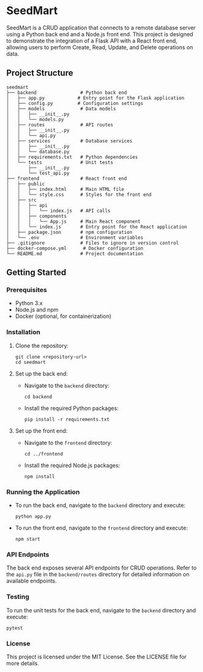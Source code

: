 # SeedMart

SeedMart is a CRUD application that connects to a remote database server using a Python back end and a Node.js front end. This project is designed to demonstrate the integration of a Flask API with a React front end, allowing users to perform Create, Read, Update, and Delete operations on data.

## Project Structure

```
seedmart
├── backend                # Python back end
│   ├── app.py            # Entry point for the Flask application
│   ├── config.py         # Configuration settings
│   ├── models             # Data models
│   │   ├── __init__.py
│   │   └── models.py
│   ├── routes             # API routes
│   │   ├── __init__.py
│   │   └── api.py
│   ├── services           # Database services
│   │   ├── __init__.py
│   │   └── database.py
│   ├── requirements.txt   # Python dependencies
│   └── tests              # Unit tests
│       ├── __init__.py
│       └── test_api.py
├── frontend               # React front end
│   ├── public
│   │   ├── index.html     # Main HTML file
│   │   └── style.css      # Styles for the front end
│   ├── src
│   │   ├── api
│   │   │   └── index.js   # API calls
│   │   ├── components
│   │   │   └── App.js     # Main React component
│   │   └── index.js       # Entry point for the React application
│   ├── package.json       # npm configuration
│   └── .env               # Environment variables
├── .gitignore             # Files to ignore in version control
├── docker-compose.yml      # Docker configuration
└── README.md              # Project documentation
```

## Getting Started

### Prerequisites

- Python 3.x
- Node.js and npm
- Docker (optional, for containerization)

### Installation

1. Clone the repository:
   ```
   git clone <repository-url>
   cd seedmart
   ```

2. Set up the back end:
   - Navigate to the `backend` directory:
     ```
     cd backend
     ```
   - Install the required Python packages:
     ```
     pip install -r requirements.txt
     ```

3. Set up the front end:
   - Navigate to the `frontend` directory:
     ```
     cd ../frontend
     ```
   - Install the required Node.js packages:
     ```
     npm install
     ```

### Running the Application

- To run the back end, navigate to the `backend` directory and execute:
  ```
  python app.py
  ```

- To run the front end, navigate to the `frontend` directory and execute:
  ```
  npm start
  ```

### API Endpoints

The back end exposes several API endpoints for CRUD operations. Refer to the `api.py` file in the `backend/routes` directory for detailed information on available endpoints.

### Testing

To run the unit tests for the back end, navigate to the `backend` directory and execute:
```
pytest
```

### License

This project is licensed under the MIT License. See the LICENSE file for more details.